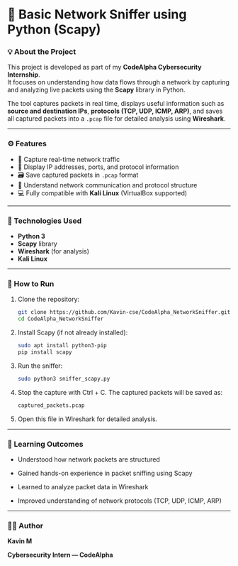 # 🔐 Basic Network Sniffer using Python (Scapy)

### 💡 About the Project
This project is developed as part of my **CodeAlpha Cybersecurity Internship**.  
It focuses on understanding how data flows through a network by capturing and analyzing live packets using the **Scapy** library in Python.

The tool captures packets in real time, displays useful information such as **source and destination IPs**, **protocols (TCP, UDP, ICMP, ARP)**, and saves all captured packets into a `.pcap` file for detailed analysis using **Wireshark**.

---

### ⚙️ Features
- 📡 Capture real-time network traffic  
- 🧩 Display IP addresses, ports, and protocol information  
- 🗃️ Save captured packets in `.pcap` format  
- 🧠 Understand network communication and protocol structure  
- 💻 Fully compatible with **Kali Linux** (VirtualBox supported)

---

### 🧰 Technologies Used
- **Python 3**
- **Scapy** library
- **Wireshark** (for analysis)
- **Kali Linux**

---

### 🚀 How to Run

1. Clone the repository:
   ```bash
   git clone https://github.com/Kavin-cse/CodeAlpha_NetworkSniffer.git
   cd CodeAlpha_NetworkSniffer
2. Install Scapy (if not already installed):
   ```bash
   sudo apt install python3-pip
   pip install scapy
3. Run the sniffer:
   ```bash
   sudo python3 sniffer_scapy.py
4. Stop the capture with Ctrl + C.
   The captured packets will be saved as:
   ```bash
   captured_packets.pcap
5. Open this file in Wireshark for detailed analysis.

---

### 🧠 Learning Outcomes

- Understood how network packets are structured

- Gained hands-on experience in packet sniffing using Scapy

- Learned to analyze packet data in Wireshark

- Improved understanding of network protocols (TCP, UDP, ICMP, ARP)

---

### 🧑‍💻 Author

**Kavin M**

**Cybersecurity Intern — CodeAlpha**
